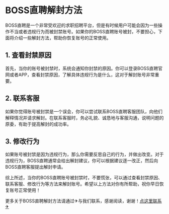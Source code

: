 # BOSS直聘解封方法

BOSS直聘是一个非常受欢迎的求职招聘平台，但是有时候用户可能会因为一些操作不当或者违规行为而被封禁账号。如果你的BOSS直聘账号被封，不要担心，下面将介绍一些解封方法，帮助你恢复账号的正常使用。

## 1. 查看封禁原因

首先，当你的账号被封禁时，系统会通知你封禁的原因。你可以登录BOSS直聘官网或者APP，查看封禁原因，了解具体违规行为是什么，这对于解封账号非常重要。

## 2. 联系客服

如果你觉得账号被封禁是一个误会，你可以尝试联系BOSS直聘客服团队，向他们解释情况并请求解封。在联系客服时，务必礼貌、诚恳地与客服沟通，说明问题的原委，有助于提高解封的成功率。

## 3. 修改行为

如果账号被封禁是因为违规行为，那么你需要反思自己的行为，并做出改变。对于违规行为，BOSS直聘通常会给出解封建议，你可以根据建议逐一改正，然后向BOSS直聘客服提出解封申请。

综上所述，当你的BOSS直聘账号被封禁时，不要慌张，可以通过查看封禁原因、联系客服、修改行为等方法来解封账号。希望以上方法对你有所帮助，祝你早日恢复账号正常使用！

更多关于BOSS直聘解封方法请通过✈与我们联系，感谢阅读，谢谢！[点这里联系✈](https://gg.k02.cc)